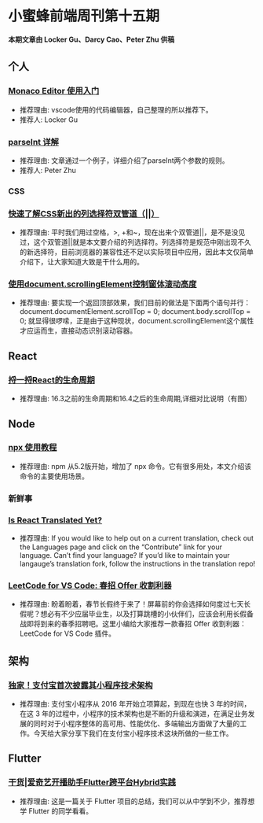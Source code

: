 # 小蜜蜂前端周刊第十五期

**本期文章由 Locker Gu、Darcy Cao、Peter Zhu 供稿**

## 个人

### [Monaco Editor 使用入门](https://www.cnblogs.com/legu/p/10350090.html)

+ 推荐理由: vscode使用的代码编辑器，自己整理的所以推荐下。
+ 推荐人: Locker Gu

### [parseInt 详解](https://zhuchuanlei.github.io/blog/parseInt/)

+ 推荐理由: 文章通过一个例子，详细介绍了parseInt两个参数的规则。
+ 推荐人: Peter Zhu

### CSS

### [快速了解CSS新出的列选择符双管道（||）](https://www.zhangxinxu.com/wordpress/2019/02/css-column-combinator/)

+ 推荐理由: 平时我们用过空格，>, +和~，现在出来个双管道||，是不是没见过，这个双管道||就是本文要介绍的列选择符。列选择符是规范中刚出现不久的新选择符，目前浏览器的兼容性还不足以实际项目中应用，因此本文仅简单介绍下，让大家知道大致是干什么用的。

### [使用document.scrollingElement控制窗体滚动高度](https://www.zhangxinxu.com/wordpress/2019/02/document-scrollingelement/)

+ 推荐理由: 要实现一个返回顶部效果，我们目前的做法是下面两个语句并行：document.documentElement.scrollTop = 0; document.body.scrollTop = 0; 就显得很啰嗦，正是由于这种现状，document.scrollingElement这个属性才应运而生，直接动态识别滚动容器。

## React

### [捋一捋React的生命周期](https://segmentfault.com/a/1190000018216610)

+ 推荐理由: 16.3之前的生命周期和16.4之后的生命周期,详细对比说明（有图）

## Node

### [npx 使用教程](http://www.ruanyifeng.com/blog/2019/02/npx.html)

+ 推荐理由: npm 从5.2版开始，增加了 npx 命令。它有很多用处，本文介绍该命令的主要使用场景。

### 新鲜事

### [Is React Translated Yet?](https://reactjs.org/blog/2019/02/23/is-react-translated-yet.html)

+ 推荐理由: If you would like to help out on a current translation, check out the Languages page and click on the “Contribute” link for your language. Can’t find your language? If you’d like to maintain your langauge’s translation fork, follow the instructions in the translation repo!

### [LeetCode for VS Code: 春招 Offer 收割利器](https://zhuanlan.zhihu.com/p/56226189?hmsr=toutiao.io&utm_medium=toutiao.io&utm_source=toutiao.io)

+ 推荐理由: 盼着盼着，春节长假终于来了！屏幕前的你会选择如何度过七天长假呢？想必有不少应届毕业生，以及打算跳槽的小伙伴们，应该会利用长假备战即将到来的春季招聘吧。这里小编给大家推荐一款春招 Offer 收割利器：LeetCode for VS Code 插件。

## 架构

### [独家！支付宝首次披露其小程序技术架构](https://mp.weixin.qq.com/s/PX7b_qV6tYKnN3ecoz9Ehw)

+ 推荐理由: 支付宝小程序从 2016 年开始立项算起，到现在也快 3 年的时间，在这 3 年的过程中，小程序的技术架构也是不断的升级和演进，在满足业务发展的同时对于小程序整体的高可用、性能优化、多端输出方面做了大量的工作。今天给大家分享下我们在支付宝小程序技术这块所做的一些工作。

## Flutter

### [干货|爱奇艺开播助手Flutter跨平台Hybrid实践](https://mp.weixin.qq.com/s/f4j3_NGxjAjqNmecc5XrjA)

+ 推荐理由: 这是一篇关于 Flutter 项目的总结，我们可以从中学到不少，推荐想学 Flutter 的同学看看。
